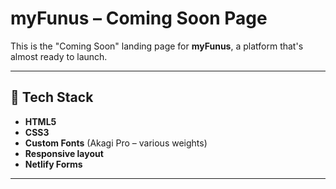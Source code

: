 # myFunus – Coming Soon Page

This is the "Coming Soon" landing page for **myFunus**, a platform that's almost ready to launch. 

---

## 🔧 Tech Stack

- **HTML5**
- **CSS3**
- **Custom Fonts** (Akagi Pro – various weights)
- **Responsive layout**
- **Netlify Forms**

---
